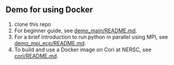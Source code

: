 ## Demo for using Docker
1. clone this repo
2. For beginner guide, see [demo_main/README.md](./demo_main/README.md).
3. For a brief introduction to run python in parallel using MPI, see
   [demo_mpi_ecp/README.md](./demo_mpi_ecp/README.md).
4. To build and use a Docker image on Cori at NERSC, see
   [cori/README.md](./cori/README.md).
